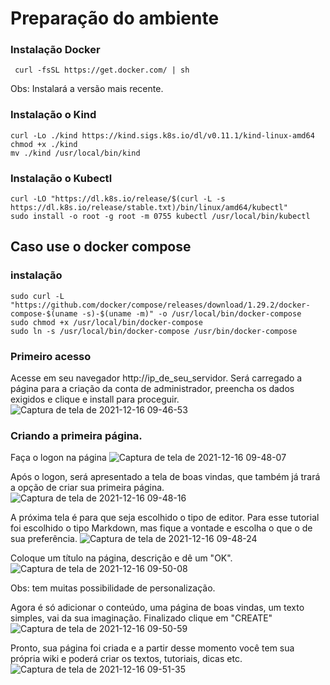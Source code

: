 # Preparação do ambiente

### Instalação Docker
```
 curl -fsSL https://get.docker.com/ | sh
```
Obs: Instalará a versão mais recente.

### Instalação o Kind
```
curl -Lo ./kind https://kind.sigs.k8s.io/dl/v0.11.1/kind-linux-amd64
chmod +x ./kind
mv ./kind /usr/local/bin/kind
```
### Instalação o Kubectl
```
curl -LO "https://dl.k8s.io/release/$(curl -L -s https://dl.k8s.io/release/stable.txt)/bin/linux/amd64/kubectl"
sudo install -o root -g root -m 0755 kubectl /usr/local/bin/kubectl
```

## Caso use o docker compose
### instalação 
```
sudo curl -L "https://github.com/docker/compose/releases/download/1.29.2/docker-compose-$(uname -s)-$(uname -m)" -o /usr/local/bin/docker-compose
sudo chmod +x /usr/local/bin/docker-compose
sudo ln -s /usr/local/bin/docker-compose /usr/bin/docker-compose
```

### Primeiro acesso
Acesse em seu navegador http://ip_de_seu_servidor. Será carregado a página para a criação da conta de administrador, preencha os dados exigidos e clique e install para proceguir.
![Captura de tela de 2021-12-16 09-46-53](https://user-images.githubusercontent.com/87427032/146380846-5c95805a-09dd-4058-884c-d1ffa09a26d8.png)

### Criando a primeira página.
Faça o logon na página 
![Captura de tela de 2021-12-16 09-48-07](https://user-images.githubusercontent.com/87427032/146381133-71d47475-1fad-4d1c-a9a0-60a1d8613972.png)

Após o logon, será apresentado a tela de boas vindas, que também já trará a opção de criar sua primeira página.
![Captura de tela de 2021-12-16 09-48-16](https://user-images.githubusercontent.com/87427032/146381192-1b06125f-1fa6-43f1-874b-2babcf6e1d70.png)

A próxima tela é para que seja escolhido o tipo de editor. Para esse tutorial foi escolhido o tipo Markdown, mas fique a vontade e escolha o que o de sua preferência.
![Captura de tela de 2021-12-16 09-48-24](https://user-images.githubusercontent.com/87427032/146381853-be634aaa-2f26-407e-9332-f400854a8cad.png)

Coloque um título na página, descrição e dê um "OK". 
![Captura de tela de 2021-12-16 09-50-08](https://user-images.githubusercontent.com/87427032/146383258-4a1c2e68-9437-45f5-b304-08677d974cb7.png)

Obs: tem muitas possibilidade de personalização.

Agora é só adicionar o conteúdo, uma página de boas vindas, um texto simples, vai da sua imaginação. Finalizado clique em "CREATE"
![Captura de tela de 2021-12-16 09-50-59](https://user-images.githubusercontent.com/87427032/146383638-c166499d-2fb4-4efb-a34d-abaae2c2ab65.png)

Pronto, sua página foi criada e a partir desse momento você tem sua própria wiki e poderá criar os textos, tutoriais, dicas etc.
![Captura de tela de 2021-12-16 09-51-35](https://user-images.githubusercontent.com/87427032/146383808-e4e244d3-ebf2-4aeb-8629-613bc60680b0.png)

